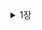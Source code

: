 <details>
<summary>1장</summary>
<div markdown="1">

### 코드가 ‘지저분’ 하다

컴파일러는 코드가 돌아가기만 하면 되는데 프로그램의 구조를 미적인 기준으로만 판단하는 것이 아닐까?

코드를 수정하려면 사람이 개입되고, **사람은 코드의 미적 상태에 민감하다.**

설계가 나쁜 시스템은 수정하기 어렵다.

수정할 부분을 찾고 기존 코드와 함께 작동하게 할 난이도가 올라간다.

또한 수정 포인트를 찾기 어렵다면 사이드이펙이나 버그가 생길 가능성도 높아진다.

### 코드를 쉽게 파악할 수 있도록 하자.

**프로그램의 작동방식을 더 쉽게 파악할 수 있도록 코드를 여러 함수와 프로그램 요소로 재구성한다.**

프로그램의 구조가 빈약하다면 대체로 구조부터 바로잡은 뒤에 기능을 수정하는 편이 작업하기가 훨씬 수월하다.

프로그램이 새로운 기능을 추가하기에 편한 구조가 아니라면, 먼저 기능을 추가하기 쉬운 형태로 리팩터링 하고 나서 원하는 기능을 추가한다.

### 리팩터링의 첫 단계는 테스트코드

리팩터링에서 테스트의 역할은 굉장히 중요하다.

수정 과정에서 예상치 못한 문제가 발생할 가능성이 크다.

테스트는 내가 저지른 실수로부터 보호해주는 버그 검출기 역할을 해주기 때문이다.

**리팩터링 하기 전 제대로 된 테스트부터 마련한다. 테스트는 반드시 자가진단하도록 만든다.**

**함수 추출하기**

코드 조각을 함수로 추출하고 그 코드가 하는일을 설명하는 이름을 지어준다.

함수 반환값에는 항상 result라는 이름을 쓴다.

그러면 그 변수의 역할을 쉽게 알 수 있다.

**임시 변수를 질의 함수로 바꾸기**

임시 변수들 때문에 로컬 버무이에 존재하는 이름이 늘어나서 추출 작업이 복잡해질 수 있다.

```
const play = plays[aPerformance.playID];
------------------------------------------------------------
function playFor(aPerformance) {
 return plays[aPerformance.playID];
}
cont play = playFor(performance);
```

### 지역 변수

추출 리팩토링 전에는 지역 분수부터 제거하라

유효범위를 신경 써야 할 대상이 줄어들기 때문이다.

임시 변수는 자신이 속한 루틴에서만 의미가 있어서 루틴이 길고 복잡해지기 쉽다.

### 반복문 쪼개기

반복문을 쪼개서 성능이 느려지지 않을 까 걱정할 수 있다.

반복문이 중복되는 것을 꺼리는 이들이 많지만 성능에 미치는 영향이 미미할 때가 많다.

때로 성능에 상당한 영향을 주기도 하지만 잘 다듬어진 코드가 성능 개선 작업도 훨 씬 수월하다.

리팩터링 과정에서 성능이 크게 떨어졌다면 리팩터링 후 시간을 내어 성능을 개선하라 리팩터링 덕분에 성능 개선을 더 효고적으로 수행할 수 있다.

**‘특별한 경우가 아니라면 일단 무시하라’**

### 단계 쪼개기

한 메서드의 로직을 단계를 나누어서 치리한다.

e.g.) 1. 데이터 처리, 2. 데이터 표현

### 조건부 로직을 다형성으로 바꾸기

모든 데이터 변환을 한 곳에서 수행할 수 있어서 코드가 더욱 명확해진다.

**리팩터링 리듬.**

리팩터링은 대부분 코드가 하는일 을 파악하는데서 시작

코드를 읽고, 개선점을 찾고, 리팩터링 작업을 통해 개선점을 코드에 반영하는 식으로 진행

그 결과 코드가 명확해지고 이해하기 더 쉬워진다.

각 단계를 잘게 나누고 매번 컴파일하고 테스트하여 작동하는 상태로 유지한다.

**좋은 코드.**

좋은 코드란 코드를 ‘수정하기 쉬운 정도;

코드를 수정해야 할 상황이 되면 고쳐야 할 곳을 쉽게 찾을 수 있고

오류없이 빠르게 수정할 수 있어야 한다.

건강한 코드베이스는 생산성을 극대화하고 더 빠르고 저렴한 비용으로 제공할 수 있도록 해준다.

코드를 건강하게 관리하려면 팀의 현재와 이상의 차이에 항상 신경 쓰면서, 이상에 가까워지도록 리팩터링 해야 한다.

**효과적인 리팩터링**

단계를 잘게 나눠라, 코드는 절때 깨지지 않으며 작은 단계들이 모여서 상당히 큰 변화를 이룰수 있다.

### Review

리팩터링! 레거시 코드를 더 보기좋게 개선 하면 되는거 아니야?!

리팩터링을 진행하면서 올바르게 리팩터링이 되었는가? 다른 사이드 이펙은 없는지 어떻게 검증할 수 있는가?

무작정 코드부터 고치는것이라니라 올바르고 효과적으로 리팩터링을 진행할 수 있도록 가이드해준다는 느낌을 받았다.

어쩌면 이 내용들이 당연하다고 느낄수 도 있을 것 이라고 생각 할 수 있다.

하지만 실제로 적용하고 있는 사람들은 드물것이라고 생각한다.

1장에서 직접 리팩토링을 진행해보며 테스트 코드에 대한 중요성을 다시한번 깨달을 수 있었고

리팩토링을 진행하는 리듬, 작은 단계, 테스트를 상기시키게 되었다.

</div>
</details>